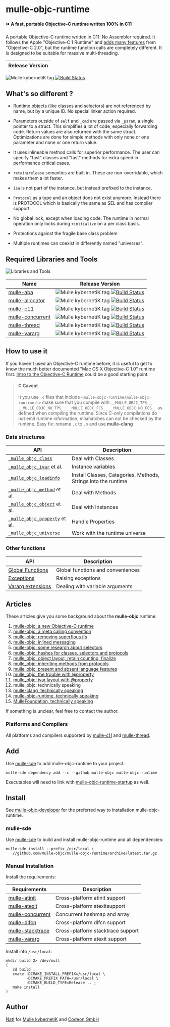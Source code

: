 # mulle-objc-runtime

#### ⏩ A fast, portable Objective-C runtime written 100% in C11

A portable Objective-C runtime written in C11. No Assembler required.
It follows the Apple "Objective-C 1 Runtime" and [adds many features](//www.mulle-kybernetik.com/weblog/2015/mulle_objc_present_and_absent.html)
from "Objective-C 2.0", but the runtime function calls are completely different.
It is designed to be suitable for massive multi-threading.

| Release Version
|-----------------------------------
 ![Mulle kybernetiK tag](//img.shields.io/github/tag/mulle-objc/mulle-objc-runtime.svg) [![Build Status](//github.com/mulle-objc/mulle-objc-runtime/workflows/CI/badge.svg?branch=release)](//github.com/mulle-objc/mulle-objc-runtime/actions)


## What's so different ?

* Runtime objects (like classes and selectors) are not referenced by name, but
by a unique ID. No special linker action required.

* Parameters outside of `self` and `_cmd` are passed via `_param`, a single
pointer to a struct. This simplifies a lot of code, especially forwarding code.
Return values are also returned with the same struct. Optimizations are done for
simple methods with only none or one parameter and none or one return value.

* It uses inlineable method calls for superior performance. The user can
specify "fast" classes and "fast" methods for extra speed in performance
critical cases.

* `retain`/`release` semantics are built in. These are non-overridable, which
makes them a lot faster.

* `isa` is not part of the instance, but instead prefixed to the instance.

* `Protocol` as a type and an object does not exist anymore. Instead there is
PROTOCOL which is basically the same as SEL and has compiler support.

* No global lock, except when loading code. The runtime in normal operation
only locks during `+initialize` on a per class basis.

* Protections against the fragile base class problem

* Multiple runtimes can coexist in differently named "universes".


## Required Libraries and Tools

![Libraries and Tools](//raw.githubusercontent.com/mulle-objc/mulle-objc-runtime/release/dox/mulle-objc-runtime-dependencies.png)

  Name         | Release Version
---------------|---------------------------------
[mulle-aba](//github.com/mulle-concurrent/mulle-aba) | ![Mulle kybernetiK tag](//img.shields.io/github/tag/mulle-concurrent/mulle-aba.svg) [![Build Status](//github.com/mulle-concurrent/mulle-aba/workflows.svg?branch=release)](//github.com/mulle-concurrent/mulle-aba/actions)
[mulle-allocator](//github.com/mulle-c/mulle-allocator) | ![Mulle kybernetiK tag](//img.shields.io/github/tag/mulle-c/mulle-allocator.svg) [![Build Status](//github.com/mulle-c/mulle-allocator/workflows/CI/badge.svg?branch=release)](//github.com/mulle-c/mulle-allocator/actions)
[mulle-c11](//github.com/mulle-c/mulle-c11) | ![Mulle kybernetiK tag](//img.shields.io/github/tag/mulle-c/mulle-c11.svg) [![Build Status](//github.com/mulle-c/mulle-c11/workflows/CI/badge.svg?branch=release)](//github.com/mulle-c/mulle-c11/actions)
[mulle-concurrent](//github.com/mulle-concurrent/mulle-concurrent) | ![Mulle kybernetiK tag](//img.shields.io/github/tag/mulle-concurrent/mulle-concurrent.svg) [![Build Status](//github.com/mulle-concurrent/mulle-concurrent/workflows.svg?branch=release)](//github.com/mulle-concurrent/mulle-concurrent/actions)
[mulle-thread](//github.com/mulle-concurrent/mulle-thread) | ![Mulle kybernetiK tag](//img.shields.io/github/tag/mulle-concurrent/mulle-thread.svg) [![Build Status](//github.com/mulle-concurrent/mulle-thread/workflows.svg?branch=release)](//github.com/mulle-concurrent/mulle-thread/actions)
[mulle-vararg](//github.com/mulle-c/mulle-vararg) | ![Mulle kybernetiK tag](//img.shields.io/github/tag/mulle-c/mulle-vararg.svg) [![Build Status](//github.com/mulle-c/mulle-vararg/workflows/CI/badge.svg?branch=release)](//github.com/mulle-c/mulle-vararg/actions)


## How to use it

If you haven't used an Objective-C runtime before, it is useful to get to know
the much better documented "Mac OS X Objective-C 1.0" runtime first.
[Intro to the Objective-C Runtime](//mikeash.com/pyblog/friday-qa-2009-03-13-intro-to-the-objective-c-runtime.html)
could be a good starting point.


> #### C Caveat
>
> It you use `.c` files that include `<mulle-objc-runtime/mulle-objc-runtime.h>`
> make sure that you compile with `__MULLE_OBJC_TPS__`, `__MULLE_OBJC_NO_TPS__`
> `__MULLE_OBJC_FCS__`  `__MULLE_OBJC_NO_FCS__` as defined when compiling the
> runtime. Since C-only compilations do not emit runtime information,
> mismatches can not be checked by the runtime.
> Easy fix: rename `.c` to `.m` and use **mulle-clang**


### Data structures

API                                                  | Description
-----------------------------------------------------|-----------------------------------
[`_mulle_objc_class`](dox/API_CLASS.md)              | Deal with Classes
[`_mulle_objc_ivar`](dox/API_IVAR.md) et al.         | Instance variables
[`_mulle_objc_loadinfo`](dox/API_LOADINFO.md)        | Install Classes, Categories, Methods, Strings into the runtime
[`_mulle_objc_method`](dox/API_METHOD.md)  et al.    | Deal with Methods
[`_mulle_objc_object`](dox/API_OBJECT.md)  et al.    | Deal with Instances
[`_mulle_objc_property`](dox/API_PROPERTY.md) et al. | Handle Properties
[`_mulle_objc_universe`](dox/API_UNIVERSE.md)        | Work with the runtime universe


### Other functions

API                                   | Description
--------------------------------------|-----------------------------------
[Global Functions](dox/API_GLOBAL.md) | Global functions  and conveniences
[Exceptions](dox/API_EXCEPTION.md)    | Raising exceptions
[Vararg extensions](dox/API_VARARG.md)| Dealing with variable arguments


## Articles

These articles give you some background about the **mulle-objc** runtime:

1. [mulle-objc: a new Objective-C runtime](//www.mulle-kybernetik.com/weblog/2015/mulle_objc_a_new_objective_c_.html)
2. [mulle-objc: a meta calling convention](//www.mulle-kybernetik.com/weblog/2015/mulle_objc_meta_call_convention.html)
3. [mulle-objc: removing superflous ifs](//www.mulle-kybernetik.com/weblog/2015/mulle_objc_the_superflous_if.html)
3. [mulle-objc: inlined messaging](//www.mulle-kybernetik.com/weblog/2015/mulle_objc_inlined_messaging.html)
4. [mulle-objc: some research about selectors](//www.mulle-kybernetik.com/weblog/2015/mulle_objc_selector_statistics.html)
5. [mulle-objc: hashes for classes, selectors and protocols](//www.mulle-kybernetik.com/weblog/2015/mulle_objc_selectors_are_hashes.html)
6. [mulle_objc: object layout, retain counting, finalize](//www.mulle-kybernetik.com/weblog/2015/mulle_objc_finalize_makes_a_comeback.html)
7. [mulle_objc: inheriting methods from protocols](//www.mulle-kybernetik.com/weblog/2015/mulle_objc_inheriting_from_protocols.html)
8. [mulle_objc: present and absent language features](//www.mulle-kybernetik.com/weblog/2015/mulle_objc_present_and_absent.html)
9. [mulle_objc: the trouble with @property](//www.mulle-kybernetik.com/weblog/2016/mulle_objc_property_trouble.html)
10. [mulle_objc: ivar layout with @property](//www.mulle-kybernetik.com/weblog/2016/mulle_objc_ivar_layout.html)
11. mulle_objc: technically speaking
   1. [mulle-clang, technically speaking](//www.mulle-kybernetik.com/weblog/2016/mulle_objc_clang_technically.html)
   2. [mulle-objc-runtime, technically speaking](//www.mulle-kybernetik.com/weblog/2016/mulle_objc_runtime_technically.html)
   3. [MulleFoundation, technically speaking](//www.mulle-kybernetik.com/weblog/2016/mulle_objc_foundation_technically.html)

If something is unclear, feel free to contact the author.


### Platforms and Compilers

All platforms and compilers supported by
[mulle-c11](//github.com/mulle-c/mulle-c11/) and
[mulle-thread](//github.com/mulle-concurrent/mulle-thread/).


## Add

Use [mulle-sde](//github.com/mulle-sde) to add mulle-objc-runtime to your project:

```
mulle-sde dependency add --c --github mulle-objc mulle-objc-runtime
```

Executables will need to link with [mulle-objc-runtime-startup](//github.com/mulle-objc/mulle-objc-runtime-startup) as well.


## Install

See [mulle-objc-developer](//github.com/mulle-objc/mulle-objc-developer) for the preferred
way to installation mulle-objc-runtime.


### mulle-sde

Use [mulle-sde](//github.com/mulle-sde) to build and install mulle-objc-runtime and all dependencies:

```
mulle-sde install --prefix /usr/local \
   //github.com/mulle-objc/mulle-objc-runtime/archive/latest.tar.gz
```

### Manual Installation


Install the requirements:

Requirements                                                       | Description
-------------------------------------------------------------------|-----------------------
[mulle-atinit](//github.com/mulle-core/mulle-atinit)               | Cross-platform atinit support
[mulle-atexit](//github.com/mulle-core/mulle-atexit)               | Cross-platform atexitsupport
[mulle-concurrent](//github.com/mulle-concurrent/mulle-concurrent) | Concurrent hashmap and array
[mulle-dlfcn](//github.com/mulle-core/mulle-dlfcn)                 | Cross-platform dlfcn support
[mulle-stacktrace](//github.com/mulle-core/mulle-stacktrace)       | Cross-platform stacktrace support
[mulle-vararg](//github.com/mulle-c/mulle-vararg)                  | Cross-platform atexit support

Install into `/usr/local`:

```
mkdir build 2> /dev/null
(
   cd build ;
   cmake -DCMAKE_INSTALL_PREFIX=/usr/local \
         -DCMAKE_PREFIX_PATH=/usr/local \
         -DCMAKE_BUILD_TYPE=Release .. ;
   make install
)
```

## Author

[Nat!](//www.mulle-kybernetik.com/weblog) for
[Mulle kybernetiK](//www.mulle-kybernetik.com) and
[Codeon GmbH](//www.codeon.de)

